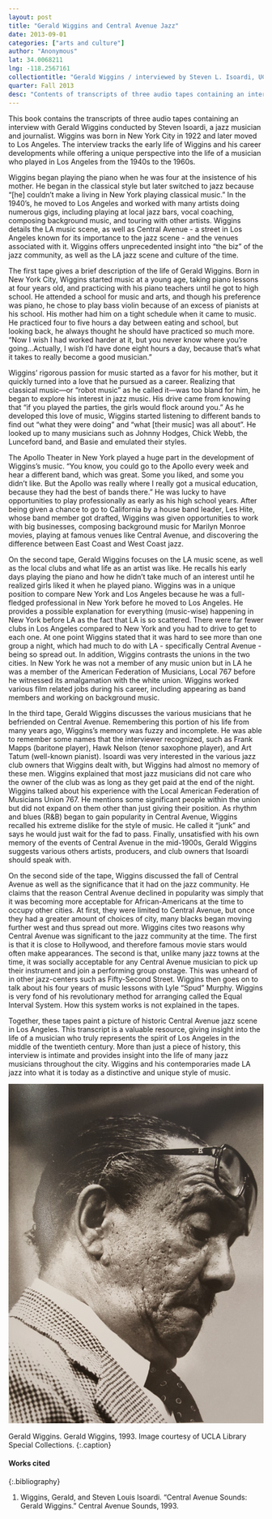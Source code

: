 ```yaml
---
layout: post
title: "Gerald Wiggins and Central Avenue Jazz"
date: 2013-09-01
categories: ["arts and culture"]
author: "Anonymous"
lat: 34.0068211
lng: -118.2567161
collectiontitle: "Gerald Wiggins / interviewed by Steven L. Isoardi, UCLA Library Special Collections"
quarter: Fall 2013
desc: "Contents of transcripts of three audio tapes containing an interview with Gerald Wiggins conducted by Steven Isoardi, a jazz musician and journalist. Wiggins was born in New York City in 1922 and later moved to Los Angeles. The interview tracks the early life of Wiggins and his career developments while offering a unique perspective into the life of a musician who played in Los Angeles from the 1940s to the 1960s."
---
```

This book contains the transcripts of three audio tapes containing an interview with Gerald Wiggins conducted by Steven Isoardi, a jazz musician and journalist. Wiggins was born in New York City in 1922 and later moved to Los Angeles. The interview tracks the early life of Wiggins and his career developments while offering a unique perspective into the life of a musician who played in Los Angeles from the 1940s to the 1960s.

Wiggins began playing the piano when he was four at the insistence of his mother. He began  in the classical style but later switched to jazz because “[he] couldn’t make a living in New York playing classical music.”  In the 1940’s, he moved to Los Angeles and worked with many artists doing numerous gigs, including playing at local jazz bars, vocal coaching, composing background music, and touring with other artists. Wiggins details the LA music scene, as well as Central Avenue - a street in Los Angeles known for its importance to the jazz scene - and the venues associated with it. Wiggins offers unprecedented insight into “the biz” of the jazz community, as well as the LA jazz scene and culture of the time.

The first tape gives a brief description of the life of Gerald Wiggins. Born in New York City, Wiggins started music at a young age, taking piano lessons at four years old, and practicing with his piano teachers until he got to high school. He attended a school for music and arts, and though his preference was piano, he chose to play bass violin because of an excess of pianists at his school. His mother had him on a tight schedule when it came to music. He practiced four to five hours a day between eating and school, but looking back, he always thought he should have practiced so much more. “Now I wish I had worked harder at it, but you never know where you’re going…Actually, I wish I’d have done eight hours a day, because that’s what it takes to really become a good musician.”

Wiggins’ rigorous passion for music started as a favor for his mother, but it quickly turned into a love that he pursued as a career. Realizing that classical music—or “robot music” as he called it—was too bland for him, he began to explore his interest in jazz music. His drive came from knowing that “if you played the parties, the girls would flock around you.” As he developed this love of music, Wiggins started listening to different bands to find out “what they were doing” and “what [their music] was all about”. He looked up to many musicians such as Johnny Hodges, Chick Webb, the Lunceford band, and Basie and emulated their styles. 

The Apollo Theater in New York played a huge part in the development of Wiggins’s music. “You know, you could go to the Apollo every week and hear a different band, which was great. Some you liked, and some you didn’t like. But the Apollo was really where I really got a musical education, because they had the best of bands there.” He was lucky to have opportunities to play professionally as early as his high school years. After being given a chance to go to California by a house band leader, Les Hite, whose band member got drafted, Wiggins was given opportunities to work with big businesses, composing background music for Marilyn Monroe movies, playing at famous venues like Central Avenue, and discovering the difference between East Coast and West Coast jazz.

On the second tape, Gerald Wiggins focuses on the LA music scene, as well as the local clubs and what life as an artist was like. He recalls his early days playing the piano and how he didn’t take much of an interest until he realized girls liked it when he played piano. Wiggins was in a unique position to compare New York and Los Angeles because he was a full-fledged professional in New York before he moved to Los Angeles. He provides a possible explanation for everything (music-wise) happening in New York before LA as the fact that LA is so scattered. There were far fewer clubs in Los Angeles compared to New York and you had to drive to get to each one. At one point Wiggins stated that it was hard to see more than one group a night, which had much to do with LA - specifically Central Avenue -  being so spread out. In addition, Wiggins contrasts the unions in the two cities. In New York he was not a member of any music union but in LA he was a member of the American Federation of Musicians, Local 767 before he witnessed its amalgamation with the white union. Wiggins worked various film related jobs during his career, including appearing as band members and working on background music.

In the third tape, Gerald Wiggins discusses the various musicians that he befriended on Central Avenue. Remembering this portion of his life from many years ago, Wiggins’s memory was fuzzy and incomplete. He was able to remember some names that the interviewer recognized, such as Frank Mapps (baritone player), Hawk Nelson (tenor saxophone player), and Art Tatum (well-known pianist). Isoardi was very interested in the various jazz club owners that Wiggins dealt with, but Wiggins had almost no memory of these men. Wiggins explained that most jazz musicians did not care who the owner of the club was as long as they get paid at the end of the night. Wiggins talked about his experience with the Local American Federation of Musicians Union 767. He mentions some significant people within the union but did not expand on them other than just giving their position. As rhythm and blues (R&amp;B) began to gain popularity in Central Avenue, Wiggins recalled his extreme dislike for the style of music. He called it “junk” and says he would just wait for the fad to pass. Finally, unsatisfied with his own memory of the events of Central Avenue in the mid-1900s, Gerald Wiggins suggests various others artists, producers, and club owners that Isoardi should speak with. 

On the second side of the tape, Wiggins discussed the fall of Central Avenue as well as the significance that it had on the jazz community. He claims that the reason Central Avenue declined in popularity was simply that it was becoming more acceptable for African-Americans at the time to occupy other cities. At first, they were limited to Central Avenue, but once they had a greater amount of choices of city, many blacks began moving further west and thus spread out more. Wiggins cites two reasons why Central Avenue was significant to the jazz community at the time. The first is that it is close to Hollywood, and therefore famous movie stars would often make appearances. The second is that, unlike many jazz towns at the time, it was socially acceptable for any Central Avenue musician to pick up their instrument and join a performing group onstage. This was unheard of in other jazz-centers such as Fifty-Second Street. Wiggins then goes on to talk about his four years of music lessons with Lyle “Spud” Murphy. Wiggins is very fond of his revolutionary method for arranging called the Equal Interval System. How this system works is not explained in the tapes.

Together, these tapes paint a picture of historic Central Avenue jazz scene in Los Angeles. This transcript is a valuable resource, giving insight into the life of a musician who truly represents the spirit of Los Angeles in the middle of the twentieth century. More than just a piece of history, this interview is intimate and provides insight into the life of many jazz musicians throughout the city. Wiggins and his contemporaries made LA jazz into what it is today as a distinctive and unique style of music.


![Image of Gerald Wiggins.](images/gerald_wiggins.jpg)

Gerald Wiggins. Gerald Wiggins, 1993. Image courtesy of UCLA Library Special Collections.
   {:.caption}


#### Works cited

{:.bibliography}
1. Wiggins, Gerald, and Steven Louis Isoardi. “Central Avenue Sounds: Gerald Wiggins.” Central Avenue Sounds, 1993.
